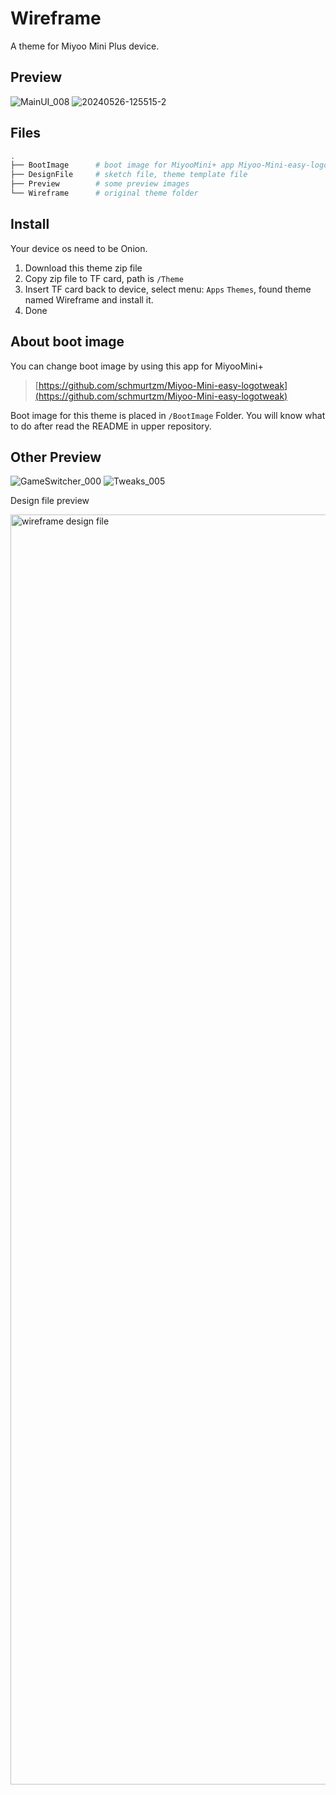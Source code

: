 # Wireframe

A theme for Miyoo Mini Plus device.


## Preview

![MainUI_008](https://github.com/KyleBing/onion-theme-wireframe/assets/12215982/f36e752a-3c50-463b-a9b8-f956ef77c16e)
![20240526-125515-2](https://github.com/KyleBing/onion-theme-wireframe/assets/12215982/22081dee-c3a1-4a91-bfe5-58268daf7979)


## Files

```bash
.
├── BootImage      # boot image for MiyooMini+ app Miyoo-Mini-easy-logotweak to use, can change MiyooMini+'s boot image
├── DesignFile     # sketch file, theme template file
├── Preview        # some preview images
└── Wireframe      # original theme folder

```


## Install

Your device os need to be Onion.

1. Download this theme zip file
2. Copy zip file to TF card, path is `/Theme`
3. Insert TF card back to device, select menu: `Apps` `Themes`, found theme named Wireframe and install it.
4. Done


## About boot image

You can change boot image by using this app for MiyooMini+

> [https://github.com/schmurtzm/Miyoo-Mini-easy-logotweak](https://github.com/schmurtzm/Miyoo-Mini-easy-logotweak)

Boot image for this theme is placed in `/BootImage` Folder. You will know what to do after read the README in upper repository.

## Other Preview


![GameSwitcher_000](https://github.com/KyleBing/onion-theme-wireframe/assets/12215982/0c69e6be-e5b2-4cff-99d2-54fc32b845f6)
![Tweaks_005](https://github.com/KyleBing/onion-theme-wireframe/assets/12215982/0a90d799-ba02-4a13-9627-18f60c77c147)

Design file preview

<img width="2032" alt="wireframe design file" src="https://github.com/KyleBing/onion-theme-wireframe/assets/12215982/b52fe139-733d-4ab7-9918-bbb2bceb31e4">



